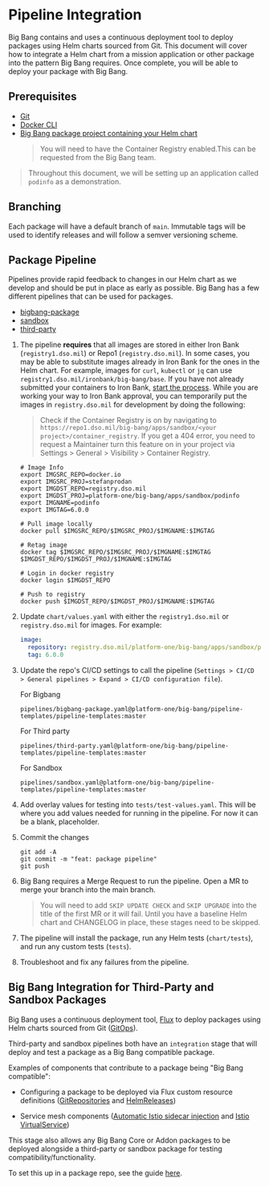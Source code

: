 # Pipeline Integration

Big Bang contains and uses a continuous deployment tool to deploy packages using Helm charts sourced from Git.  This document will cover how to integrate a Helm chart from a mission application or other package into the pattern Big Bang requires.  Once complete, you will be able to deploy your package with Big Bang.

## Prerequisites

- [Git](https://git-scm.com/book/en/v2/Getting-Started-Installing-Git)
- [Docker CLI](https://docs.docker.com/get-docker/)
- [Big Bang package project containing your Helm chart](./upstream.md)
   > You will need to have the Container Registry enabled.This can be requested from the Big Bang team.

> Throughout this document, we will be setting up an application called `podinfo` as a demonstration.


## Branching

Each package will have a default branch of `main`.  Immutable tags will be used to identify releases and will follow a semver versioning scheme. 

## Package Pipeline

Pipelines provide rapid feedback to changes in our Helm chart as we develop and should be put in place as early as possible.  Big Bang has a few different pipelines that can be used for packages.

- [bigbang-package](https://repo1.dso.mil/big-bang/pipeline-templates/pipeline-templates/-/blob/master/pipelines/bigbang-package.yaml)
- [sandbox](https://repo1.dso.mil/big-bang/pipeline-templates/pipeline-templates/-/blob/master/pipelines/sandbox.yaml)
- [third-party](https://repo1.dso.mil/big-bang/pipeline-templates/pipeline-templates/-/blob/master/pipelines/third-party.yaml)

1. The pipeline **requires** that all images are stored in either Iron Bank (`registry1.dso.mil`) or Repo1 (`registry.dso.mil`).  In some cases, you may be able to substitute images already in Iron Bank for the ones in the Helm chart.  For example, images for `curl`, `kubectl` or `jq` can use `registry1.dso.mil/ironbank/big-bang/base`.  If you have not already submitted your containers to Iron Bank, [start the process](https://repo1.dso.mil/dsop/dccscr/-/blob/master/README.md).  While you are working your way to Iron Bank approval, you can temporarily put the images in `registry.dso.mil` for development by doing the following:

   > Check if the Container Registry is on by navigating to `https://repo1.dso.mil/big-bang/apps/sandbox/<your project>/container_registry`.  If you get a 404 error, you need to request a Maintainer turn this feature on in your project via Settings > General > Visibility > Container Registry.

   ```shell
   # Image Info
   export IMGSRC_REPO=docker.io
   export IMGSRC_PROJ=stefanprodan
   export IMGDST_REPO=registry.dso.mil
   export IMGDST_PROJ=platform-one/big-bang/apps/sandbox/podinfo
   export IMGNAME=podinfo
   export IMGTAG=6.0.0

   # Pull image locally
   docker pull $IMGSRC_REPO/$IMGSRC_PROJ/$IMGNAME:$IMGTAG

   # Retag image
   docker tag $IMGSRC_REPO/$IMGSRC_PROJ/$IMGNAME:$IMGTAG $IMGDST_REPO/$IMGDST_PROJ/$IMGNAME:$IMGTAG

   # Login in docker registry
   docker login $IMGDST_REPO

   # Push to registry
   docker push $IMGDST_REPO/$IMGDST_PROJ/$IMGNAME:$IMGTAG
   ```

1. Update `chart/values.yaml` with either the `registry1.dso.mil` or `registry.dso.mil` for images.  For example:

   ```yaml
   image:
     repository: registry.dso.mil/platform-one/big-bang/apps/sandbox/podinfo/podinfo
     tag: 6.0.0
   ```

1. Update the repo's CI/CD settings to call the pipeline (`Settings > CI/CD > General pipelines > Expand > CI/CD configuration file`).

    For Bigbang

   ```plaintext
   pipelines/bigbang-package.yaml@platform-one/big-bang/pipeline-templates/pipeline-templates:master
   ```

    For Third party

   ```plaintext
   pipelines/third-party.yaml@platform-one/big-bang/pipeline-templates/pipeline-templates:master
   ```

    For Sandbox

   ```plaintext
   pipelines/sandbox.yaml@platform-one/big-bang/pipeline-templates/pipeline-templates:master
   ```

1. Add overlay values for testing into `tests/test-values.yaml`.  This will be where you add values needed for running in the pipeline.  For now it can be a blank, placeholder.

1. Commit the changes

   ```shell
   git add -A
   git commit -m "feat: package pipeline"
   git push
   ```

1. Big Bang requires a Merge Request to run the pipeline.  Open a MR to merge your branch into the main branch.

   > You will need to add `SKIP UPDATE CHECK` and `SKIP UPGRADE` into the title of the first MR or it will fail.  Until you have a baseline Helm chart and CHANGELOG in place, these stages need to be skipped.

1. The pipeline will install the package, run any Helm tests (`chart/tests`), and run any custom tests (`tests`).

1. Troubleshoot and fix any failures from the pipeline.

## Big Bang Integration for Third-Party and Sandbox Packages

Big Bang uses a continuous deployment tool, [Flux](https://fluxcd.io) to deploy packages using Helm charts sourced from Git ([GitOps](https://www.weave.works/technologies/gitops/)).

Third-party and sandbox pipelines both have an `integration` stage that will deploy and test a package as a Big Bang compatible package. 

Examples of components that contribute to a package being "Big Bang compatible":

- Configuring a package to be deployed via Flux custom resource definitions ([GitRepositories](https://fluxcd.io/docs/components/source/gitrepositories/) and [HelmReleases](https://fluxcd.io/docs/components/helm/helmreleases/))

- Service mesh components ([Automatic Istio sidecar injection](https://istio.io/latest/docs/setup/additional-setup/sidecar-injection/#automatic-sidecar-injection) and [Istio VirtualService](https://istio.io/latest/docs/reference/config/networking/virtual-service/))
 
This stage also allows any Big Bang Core or Addon packages to be deployed alongside a third-party or sandbox package for testing compatibility/functionality.

To set this up in a package repo, see the guide [here](./flux.md).
